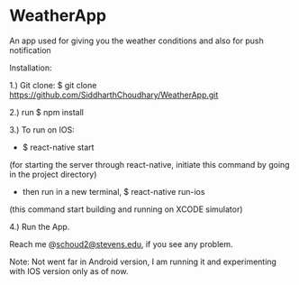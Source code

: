 # WeatherApp
An app used for giving you the weather conditions and also for push notification

Installation:

1.) Git clone: $ git clone https://github.com/SiddharthChoudhary/WeatherApp.git

2.) run $ npm install


3.) To run on IOS: 

  - $ react-native start 
  
  (for starting the server through react-native, initiate this command by going in the project directory)
  - then run in a new terminal, $ react-native run-ios 
  
  (this command start building and running on XCODE simulator)
  
  
  4.) Run the App.
  
  Reach me @schoud2@stevens.edu, if you see any problem.
  
Note: Not went far in Android version, I am running it and experimenting with IOS version only as of now.
